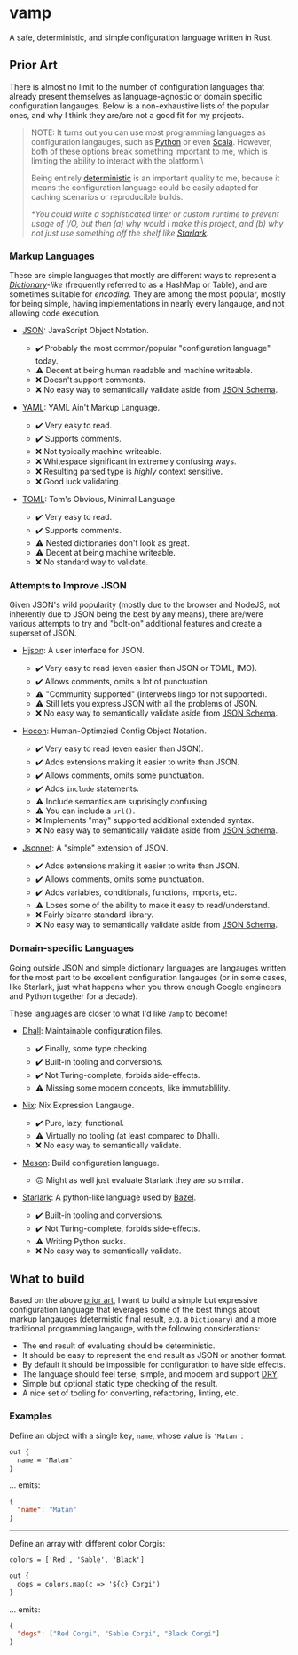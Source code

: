# vamp

A safe, deterministic, and simple configuration language written in Rust.

## Prior Art

There is almost no limit to the number of configuration languages that already
present themselves as language-agnostic or domain specific configuration
langauges. Below is a non-exhaustive lists of the popular ones, and why I think
they are/are not a good fit for my projects.

> NOTE: It turns out you can use most programming languages as configuration
> langauges, such as [Python][] or even [Scala][]. However, both of these
> options break something important to me, which is limiting the ability to
> interact with the platform.\
>
> Being entirely [deterministic][] is an important quality to me, because it
> means the configuration language could be easily adapted for caching
> scenarios or reproducible builds.
>
> \*_You could write a sophisticated linter or custom runtime to prevent usage
> of I/O, but then (a) why would I make this project, and (b) why not just
> use something off the shelf like [Starlark][]._

[deterministic]: https://en.wikipedia.org/wiki/Deterministic_algorithm
[python]: https://www.lucidchart.com/techblog/2018/07/16/why-json-isnt-a-good-configuration-language/
[scala]: https://medium.com/@cvogt/scala-as-a-configuration-language-f075b058a660

### Markup Languages

These are simple languages that mostly are different ways to represent a
_[Dictionary][]-like_ (frequently referred to as a HashMap or Table), and are
sometimes suitable for _encoding_. They are among the most popular, mostly for
being simple, having implementations in nearly every langauge, and not allowing
code execution.

- [JSON][]: JavaScript Object Notation.

  - ✔️ Probably the most common/popular "configuration language" today.
  - ⚠️ Decent at being human readable and machine writeable.
  - ❌ Doesn't support comments.
  - ❌ No easy way to semantically validate aside from [JSON Schema][].

- [YAML][]: YAML Ain't Markup Language.

  - ✔️ Very easy to read.
  - ✔️ Supports comments.
  - ❌ Not typically machine writeable.
  - ❌ Whitespace significant in extremely confusing ways.
  - ❌ Resulting parsed type is _highly_ context sensitive.
  - ❌ Good luck validating.

- [TOML][]: Tom's Obvious, Minimal Language.

  - ✔️ Very easy to read.
  - ✔️ Supports comments.
  - ⚠️ Nested dictionaries don't look as great.
  - ⚠️ Decent at being machine writeable.
  - ❌ No standard way to validate.

[dictionary]: https://en.wikipedia.org/wiki/Associative_array
[json]: https://www.json.org/json-en.html
[json schema]: https://json-schema.org/
[yaml]: https://yaml.org/
[toml]: https://github.com/toml-lang/toml

### Attempts to Improve JSON

Given JSON's wild popularity (mostly due to the browser and NodeJS, not
inherently due to JSON being the best by any means), there are/were various
attempts to try and "bolt-on" additional features and create a superset of JSON.

- [Hjson][]: A user interface for JSON.

  - ✔️ Very easy to read (even easier than JSON or TOML, IMO).
  - ✔️ Allows comments, omits a lot of punctuation.
  - ⚠️ "Community supported" (interwebs lingo for not supported).
  - ⚠️ Still lets you express JSON with all the problems of JSON.
  - ❌ No easy way to semantically validate aside from [JSON Schema][].

- [Hocon][]: Human-Optimzied Config Object Notation.

  - ✔️ Very easy to read (even easier than JSON).
  - ✔️ Adds extensions making it easier to write than JSON.
  - ✔️ Allows comments, omits some punctuation.
  - ✔️ Adds `include` statements.
  - ⚠️ Include semantics are suprisingly confusing.
  - ⚠️ You can include a `url()`.
  - ❌ Implements "may" supported additional extended syntax.
  - ❌ No easy way to semantically validate aside from [JSON Schema][].

- [Jsonnet][]: A "simple" extension of JSON.

  - ✔️ Adds extensions making it easier to write than JSON.
  - ✔️ Allows comments, omits some punctuation.
  - ✔️ Adds variables, conditionals, functions, imports, etc.
  - ⚠️ Loses some of the ability to make it easy to read/understand.
  - ❌ Fairly bizarre standard library.
  - ❌ No easy way to semantically validate aside from [JSON Schema][].

[hjson]: https://hjson.github.io/
[hocon]: https://github.com/lightbend/config/blob/master/HOCON.md
[jsonnet]: https://jsonnet.org/

### Domain-specific Languages

Going outside JSON and simple dictionary languages are langauges written for
the most part to be excellent configuration langauges (or in some cases, like
Starlark, just what happens when you throw enough Google engineers and Python
together for a decade).

These languages are closer to what I'd like `Vamp` to become!

- [Dhall][]: Maintainable configuration files.

  - ✔️ Finally, some type checking.
  - ✔️ Built-in tooling and conversions.
  - ✔️ Not Turing-complete, forbids side-effects.
  - ⚠️ Missing some modern concepts, like immutablility.

- [Nix][]: Nix Expression Langauge.

  - ✔️ Pure, lazy, functional.
  - ⚠️ Virtually no tooling (at least compared to Dhall).
  - ❌ No easy way to semantically validate.

- [Meson][]: Build configuration language.

  - 🙃 Might as well just evaluate Starlark they are so similar.

- [Starlark][]: A python-like language used by [Bazel][].

  - ✔️ Built-in tooling and conversions.
  - ✔️ Not Turing-complete, forbids side-effects.
  - ⚠️ Writing Python sucks.
  - ❌ No easy way to semantically validate.

[dhall]: https://dhall-lang.org/
[nix]: https://nixos.wiki/wiki/Nix_Expression_Language
[meson]: https://mesonbuild.com/Syntax.html
[starlark]: https://docs.bazel.build/versions/master/skylark/language.html
[bazel]: https://www.bazel.build/

## What to build

Based on the above [prior art](#prior-art), I want to build a simple but
expressive configuration language that leverages some of the best things about
markup langauges (determistic final result, e.g. a `Dictionary`) and a more
traditional programming langauge, with the following considerations:

- The end result of evaluating should be deterministic.
- It should be easy to represent the end result as JSON or another format.
- By default it should be impossible for configuration to have side effects.
- The language should feel terse, simple, and modern and support [DRY][].
- Simple but optional static type checking of the result.
- A nice set of tooling for converting, refactoring, linting, etc.

[dry]: https://en.wikipedia.org/wiki/Don%27t_repeat_yourself

### Examples

Define an object with a single key, `name`, whose value is `'Matan'`:

```txt
out {
  name = 'Matan'
}
```

... emits:

```json
{
  "name": "Matan"
}
```

---

Define an array with different color Corgis:

```txt
colors = ['Red', 'Sable', 'Black']

out {
  dogs = colors.map(c => '${c} Corgi')
}
```

... emits:

```json
{
  "dogs": ["Red Corgi", "Sable Corgi", "Black Corgi"]
}
```
